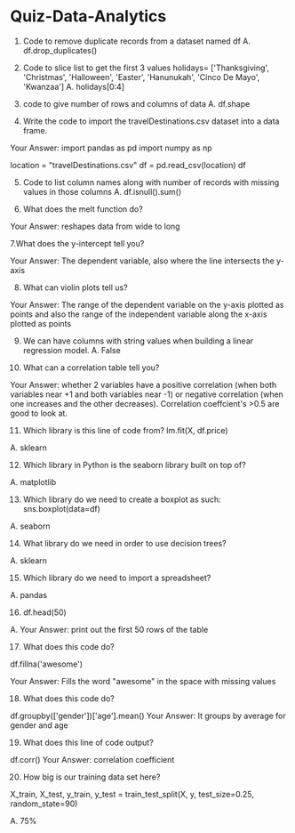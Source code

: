 # Quiz-Data-Analytics

1. Code to remove duplicate records from a dataset named df
A. df.drop_duplicates()

2. Code to slice list to get the first 3 values
holidays= ['Thanksgiving', 'Christmas', 'Halloween', 'Easter', 'Hanunukah', 'Cinco De Mayo', 'Kwanzaa']
A. holidays[0:4]

3. code to give number of rows and columns of data
A. df.shape

4. Write the code to import the travelDestinations.csv dataset into a data frame.

Your Answer:
import pandas as pd
import numpy as np


location = "travelDestinations.csv"
df = pd.read_csv(location)
df

5. Code to list column names along with number of records with missing values in those columns
A. df.isnull().sum()

6. What does the melt function do?

Your Answer:
reshapes data from wide to long

7.What does the y-intercept tell you?

Your Answer:
The dependent variable, also where the line intersects the y-axis

8. What can violin plots tell us?

Your Answer:
The range of the dependent variable on the y-axis plotted as points and also the range of the independent variable along the x-axis plotted as points

9. We can have columns with string values when building a linear regression model.
A. False

10. What can a correlation table tell you?

Your Answer:
whether 2 variables have a positive correlation (when both variables near +1 and both variables near -1) or negative correlation (when one increases and the other decreases). Correlation coeffcient's >0.5 are good to look at. 

11. Which library is this line of code from?
lm.fit(X, df.price)

A. sklearn

12. Which library in Python is the seaborn library built on top of?

A. matplotlib

13. Which library do we need to create a boxplot as such:
sns.boxplot(data=df)

A. seaborn

14. What library do we need in order to use decision trees?

A. sklearn 

15. Which library do we need to import a spreadsheet?

A. pandas

16. df.head(50)

A. Your Answer:
print out the first 50 rows of the table

17. What does this code do?

df.fillna('awesome')

Your Answer:
Fills the word "awesome" in the space with missing values

18. What does this code do?

df.groupby(['gender'])['age'].mean()
Your Answer:
It groups by average for gender and age 

19. What does this line of code output?

df.corr()
Your Answer:
correlation coefficient

20. How big is our training data set here?

X_train, X_test, y_train, y_test = train_test_split(X, y, test_size=0.25, random_state=90)

A. 75%

